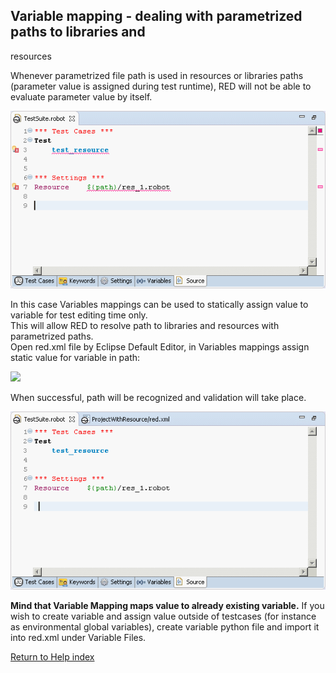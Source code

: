 ## Variable mapping - dealing with parametrized paths to libraries and
resources

Whenever parametrized file path is used in resources or libraries paths
(parameter value is assigned during test runtime), RED will not be able to
evaluate parameter value by itself.  
  
  
![](variable_mapping/variable_mapping_5.png)  
  
In this case Variables mappings can be used to statically assign value to
variable for test editing time only.  
This will allow RED to resolve path to libraries and resources with
parametrized paths.  
Open red.xml file by Eclipse Default Editor, in Variables mappings assign
static value for variable in path:  
  
  
![](variable_mapping/variable_mapping_6.gif)  
  
When successful, path will be recognized and validation will take place.  
  
![](variable_mapping/variable_mapping_7.png)  
  
**Mind that Variable Mapping maps value to already existing variable.** If you
wish to create variable and assign value outside of testcases (for instance as
environmental global variables), create variable python file and import it
into red.xml under Variable Files.  
  
  

[Return to Help index](http://nokia.github.io/RED/help/)

